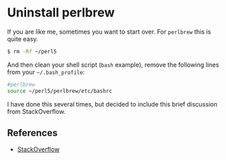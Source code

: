 # Uninstall perlbrew

If you are like me, sometimes you want to start over. For `perlbrew` this is quite easy.

```bash
$ rm -Rf ~/perl5
```

And then clean your shell script (`bash` example), remove the following lines from your `~/.bash_profile`:

```bash
#perlbrew
source ~/perl5/perlbrew/etc/bashrc
```

I have done this several times, but decided to include this brief discussion from StackOverflow.

## References

- [StackOverflow](http://stackoverflow.com/questions/3741559/how-can-i-completely-uninstall-perlbrew#3741656)
